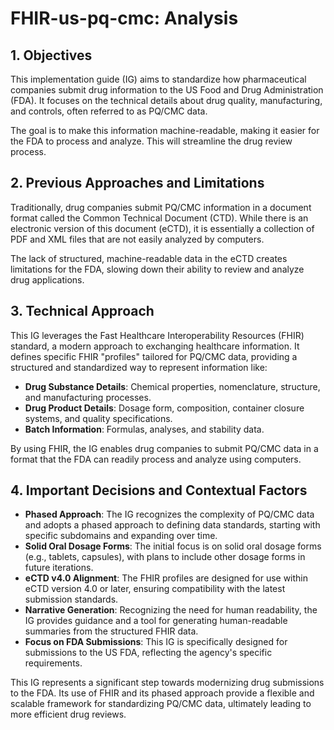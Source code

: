 # FHIR-us-pq-cmc: Analysis

## 1. Objectives

This implementation guide (IG) aims to standardize how pharmaceutical companies submit drug information to the US Food and Drug Administration (FDA). It focuses on the technical details about drug quality, manufacturing, and controls, often referred to as PQ/CMC data.

The goal is to make this information machine-readable, making it easier for the FDA to process and analyze. This will streamline the drug review process.

## 2. Previous Approaches and Limitations

Traditionally, drug companies submit PQ/CMC information in a document format called the Common Technical Document (CTD). While there is an electronic version of this document (eCTD), it is essentially a collection of PDF and XML files that are not easily analyzed by computers. 

The lack of structured, machine-readable data in the eCTD creates limitations for the FDA, slowing down their ability to review and analyze drug applications.

## 3. Technical Approach

This IG leverages the Fast Healthcare Interoperability Resources (FHIR) standard, a modern approach to exchanging healthcare information. It defines specific FHIR "profiles" tailored for PQ/CMC data, providing a structured and standardized way to represent information like:

* **Drug Substance Details**: Chemical properties, nomenclature, structure, and manufacturing processes.
* **Drug Product Details**: Dosage form, composition, container closure systems, and quality specifications.
* **Batch Information**: Formulas, analyses, and stability data.

By using FHIR, the IG enables drug companies to submit PQ/CMC data in a format that the FDA can readily process and analyze using computers.

## 4. Important Decisions and Contextual Factors

* **Phased Approach**: The IG recognizes the complexity of PQ/CMC data and adopts a phased approach to defining data standards, starting with specific subdomains and expanding over time.
* **Solid Oral Dosage Forms**: The initial focus is on solid oral dosage forms (e.g., tablets, capsules), with plans to include other dosage forms in future iterations.
* **eCTD v4.0 Alignment**: The FHIR profiles are designed for use within eCTD version 4.0 or later, ensuring compatibility with the latest submission standards.
* **Narrative Generation**: Recognizing the need for human readability, the IG provides guidance and a tool for generating human-readable summaries from the structured FHIR data.
* **Focus on FDA Submissions**: This IG is specifically designed for submissions to the US FDA, reflecting the agency's specific requirements.

This IG represents a significant step towards modernizing drug submissions to the FDA. Its use of FHIR and its phased approach provide a flexible and scalable framework for standardizing PQ/CMC data, ultimately leading to more efficient drug reviews.
